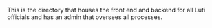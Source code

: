 This is the directory that houses the front end and backend for all Luti officials and has an admin that oversees all processes.
